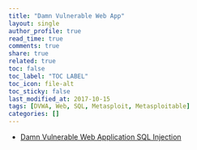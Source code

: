 ```yaml
---
title: "Damn Vulnerable Web App"
layout: single
author_profile: true
read_time: true
comments: true
share: true
related: true
toc: false
toc_label: "TOC LABEL"
toc_icon: file-alt
toc_sticky: false
last_modified_at: 2017-10-15
tags: [DVWA, Web, SQL, Metasploit, Metasploitable]
categories: []
---
```


* [Damn Vulnerable Web Application SQL Injection](https://github.com/DATDA/main/blob/master/presentations/WebSecurity-DVWA-Metasploitable.pdf)